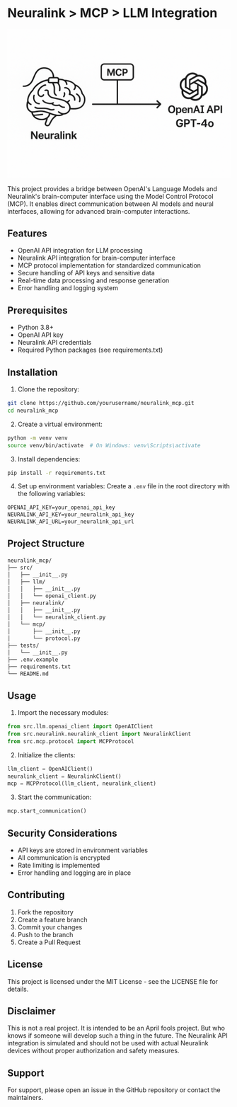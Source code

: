 # Neuralink > MCP > LLM Integration

![Neuralink MCP Scheme](img/scheme.png)

This project provides a bridge between OpenAI's Language Models and Neuralink's brain-computer interface using the Model Control Protocol (MCP). It enables direct communication between AI models and neural interfaces, allowing for advanced brain-computer interactions.

## Features

- OpenAI API integration for LLM processing
- Neuralink API integration for brain-computer interface
- MCP protocol implementation for standardized communication
- Secure handling of API keys and sensitive data
- Real-time data processing and response generation
- Error handling and logging system

## Prerequisites

- Python 3.8+
- OpenAI API key
- Neuralink API credentials
- Required Python packages (see requirements.txt)

## Installation

1. Clone the repository:
```bash
git clone https://github.com/yourusername/neuralink_mcp.git
cd neuralink_mcp
```

2. Create a virtual environment:
```bash
python -m venv venv
source venv/bin/activate  # On Windows: venv\Scripts\activate
```

3. Install dependencies:
```bash
pip install -r requirements.txt
```

4. Set up environment variables:
Create a `.env` file in the root directory with the following variables:
```
OPENAI_API_KEY=your_openai_api_key
NEURALINK_API_KEY=your_neuralink_api_key
NEURALINK_API_URL=your_neuralink_api_url
```

## Project Structure

```
neuralink_mcp/
├── src/
│   ├── __init__.py
│   ├── llm/
│   │   ├── __init__.py
│   │   └── openai_client.py
│   ├── neuralink/
│   │   ├── __init__.py
│   │   └── neuralink_client.py
│   └── mcp/
│       ├── __init__.py
│       └── protocol.py
├── tests/
│   └── __init__.py
├── .env.example
├── requirements.txt
└── README.md
```

## Usage

1. Import the necessary modules:
```python
from src.llm.openai_client import OpenAIClient
from src.neuralink.neuralink_client import NeuralinkClient
from src.mcp.protocol import MCPProtocol
```

2. Initialize the clients:
```python
llm_client = OpenAIClient()
neuralink_client = NeuralinkClient()
mcp = MCPProtocol(llm_client, neuralink_client)
```

3. Start the communication:
```python
mcp.start_communication()
```

## Security Considerations

- API keys are stored in environment variables
- All communication is encrypted
- Rate limiting is implemented
- Error handling and logging are in place

## Contributing

1. Fork the repository
2. Create a feature branch
3. Commit your changes
4. Push to the branch
5. Create a Pull Request

## License

This project is licensed under the MIT License - see the LICENSE file for details.

## Disclaimer

This is not a real project. It is intended to be an April fools project. But who knows if someone will develop such a thing in the future. The Neuralink API integration is simulated and should not be used with actual Neuralink devices without proper authorization and safety measures.

## Support

For support, please open an issue in the GitHub repository or contact the maintainers. 
